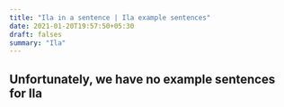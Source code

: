 ```yaml
---
title: "Ila in a sentence | Ila example sentences"
date: 2021-01-20T19:57:50+05:30
draft: falses
summary: "Ila"
---
```

## Unfortunately, we have no example sentences for Ila                 
